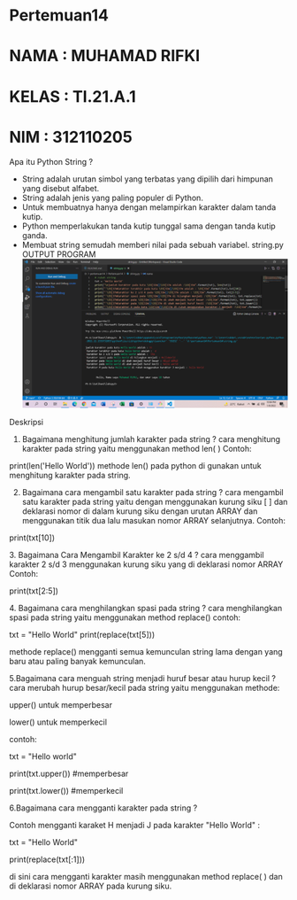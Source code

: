 # Pertemuan14
# NAMA  : MUHAMAD RIFKI
# KELAS : TI.21.A.1
# NIM   : 312110205

Apa itu Python String ?<p>

- String adalah urutan simbol yang terbatas yang dipilih dari himpunan yang disebut alfabet.
- String adalah jenis yang paling populer di Python.
- Untuk membuatnya hanya dengan melampirkan karakter dalam tanda kutip.
- Python memperlakukan tanda kutip tunggal sama dengan tanda kutip ganda.
- Membuat string semudah memberi nilai pada sebuah variabel.
string.py
OUTPUT PROGRAM ![gambar 1](screenshot/string.PNG)

Deskripsi
1. Bagaimana menghitung jumlah karakter pada string ?
cara menghitung karakter pada string yaitu menggunakan method len( )
Contoh:
<p>
print(len('Hello World'))
methode len() pada python di gunakan untuk menghitung karakter pada string.<P>

2. Bagaimana cara mengambil satu karakter pada string ?
cara mengambil satu karakter pada string yaitu dengan menggunakan kurung siku [ ] dan deklarasi nomor di dalam kurung siku dengan urutan ARRAY dan menggunakan titik dua lalu masukan nomor ARRAY selanjutnya.
Contoh:<p>

print(txt[10])<P>
3. Bagaimana Cara Mengambil Karakter ke 2 s/d 4 ?
cara menggambil karakter 2 s/d 3 menggunakan kurung siku yang di deklarasi nomor ARRAY
Contoh:<P>

print(txt[2:5])<P>
4. Bagaimana cara menghilangkan spasi pada string ?
cara menghilangkan spasi pada string yaitu menggunakan method replace()
contoh:<P>

txt = "Hello World"
print(replace(txt[5]))<p>
methode replace() mengganti semua kemunculan string lama dengan yang baru atau paling banyak kemunculan.<P>

5.Bagaimana cara menguah string menjadi huruf besar atau hurup kecil ?
cara merubah hurup besar/kecil pada string yaitu menggunakan methode:<p>

upper() untuk memperbesar<p>
lower() untuk memperkecil<p>
contoh:<P>
txt = "Hello world"<p>
print(txt.upper()) #memperbesar<p>
print(txt.lower()) #memperkecil<p>
6.Bagaimana cara mengganti karakter pada string ?<p>
Contoh mengganti karaket H menjadi J pada karakter "Hello World" :

txt = "Hello World"<P>
print(replace(txt[:1]))<P>
di sini cara mengganti karakter masih menggunakan method replace( ) dan di deklarasi nomor ARRAY pada kurung siku.<P>